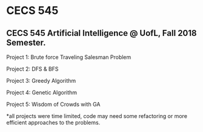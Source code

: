 <h1>CECS 545</h1>
<h2>CECS 545 Artificial Intelligence @ UofL, Fall 2018 Semester.</h2>

<p>Project 1: Brute force Traveling Salesman Problem</p>
<p>Project 2: DFS & BFS</p>
<p>Project 3: Greedy Algorithm</p>
<p>Project 4: Genetic Algorithm</p>
<p>Project 5: Wisdom of Crowds with GA</p>

*all projects were time limited, code may need some refactoring or more efficient approaches to the problems.
